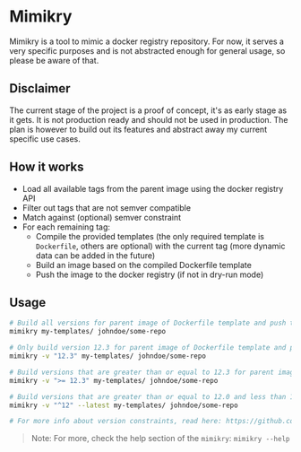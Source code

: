# Mimikry

Mimikry is a tool to mimic a docker registry repository. For now, it serves a very specific purposes and is not abstracted enough for general usage, so please be aware of that.

## Disclaimer

The current stage of the project is a proof of concept, it's as early stage as it gets. It is not production ready and should not be used in production. The plan is however to build out its features and abstract away my current specific use cases.

## How it works

- Load all available tags from the parent image using the docker registry API
- Filter out tags that are not semver compatible
- Match against (optional) semver constraint
- For each remaining tag:
  - Compile the provided templates (the only required template is `Dockerfile`, others are optional) with the current tag (more dynamic data can be added in the future)
  - Build an image based on the compiled Dockerfile template
  - Push the image to the docker registry (if not in dry-run mode)

## Usage

```bash
# Build all versions for parent image of Dockerfile template and push them to the given docker repo
mimikry my-templates/ johndoe/some-repo

# Only build version 12.3 for parent image of Dockerfile template and push it to the given docker repo
mimikry -v "12.3" my-templates/ johndoe/some-repo

# Build versions that are greater than or equal to 12.3 for parent image of Dockerfile template and push them to the given docker repo
mimikry -v ">= 12.3" my-templates/ johndoe/some-repo

# Build versions that are greater than or equal to 12.0 and less than 13.0 for parent image of Dockerfile template and push them to the given docker repo and tag the latest image
mimikry -v "^12" --latest my-templates/ johndoe/some-repo

# For more info about version constraints, read here: https://github.com/Masterminds/semver?tab=readme-ov-file#basic-comparisons
```

> Note: For more, check the help section of the `mimikry`: `mimikry --help`

